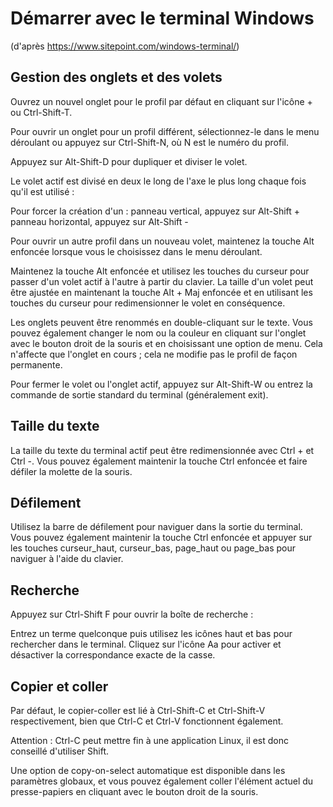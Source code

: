 # Démarrer avec le terminal Windows
(d'après https://www.sitepoint.com/windows-terminal/)

## Gestion des onglets et des volets

Ouvrez un nouvel onglet pour le profil par défaut en cliquant sur l'icône + ou Ctrl-Shift-T.

Pour ouvrir un onglet pour un profil différent, sélectionnez-le dans le menu déroulant ou appuyez sur Ctrl-Shift-N, où N est le numéro du profil.

Appuyez sur Alt-Shift-D pour dupliquer et diviser le volet.

Le volet actif est divisé en deux le long de l'axe le plus long chaque fois qu'il est utilisé :

Pour forcer la création d'un :
panneau vertical, appuyez sur Alt-Shift +
panneau horizontal, appuyez sur Alt-Shift -

Pour ouvrir un autre profil dans un nouveau volet, maintenez la touche Alt enfoncée lorsque vous le choisissez dans le menu déroulant.

Maintenez la touche Alt enfoncée et utilisez les touches du curseur pour passer d'un volet actif à l'autre à partir du clavier. La taille d'un volet peut être ajustée en maintenant la touche Alt + Maj enfoncée et en utilisant les touches du curseur pour redimensionner le volet en conséquence.

Les onglets peuvent être renommés en double-cliquant sur le texte. Vous pouvez également changer le nom ou la couleur en cliquant sur l'onglet avec le bouton droit de la souris et en choisissant une option de menu. Cela n'affecte que l'onglet en cours ; cela ne modifie pas le profil de façon permanente.

Pour fermer le volet ou l'onglet actif, appuyez sur Alt-Shift-W ou entrez la commande de sortie standard du terminal (généralement exit).

## Taille du texte

La taille du texte du terminal actif peut être redimensionnée avec Ctrl + et Ctrl -. Vous pouvez également maintenir la touche Ctrl enfoncée et faire défiler la molette de la souris.

## Défilement

Utilisez la barre de défilement pour naviguer dans la sortie du terminal. Vous pouvez également maintenir la touche Ctrl enfoncée et appuyer sur les touches curseur_haut, curseur_bas, page_haut ou page_bas pour naviguer à l'aide du clavier.

## Recherche

Appuyez sur Ctrl-Shift F pour ouvrir la boîte de recherche :

Entrez un terme quelconque puis utilisez les icônes haut et bas pour rechercher dans le terminal. Cliquez sur l'icône Aa pour activer et désactiver la correspondance exacte de la casse.

## Copier et coller

Par défaut, le copier-coller est lié à Ctrl-Shift-C et Ctrl-Shift-V respectivement, bien que Ctrl-C et Ctrl-V fonctionnent également.

Attention : Ctrl-C peut mettre fin à une application Linux, il est donc conseillé d'utiliser Shift.

Une option de copy-on-select automatique est disponible dans les paramètres globaux, et vous pouvez également coller l'élément actuel du presse-papiers en cliquant avec le bouton droit de la souris.

